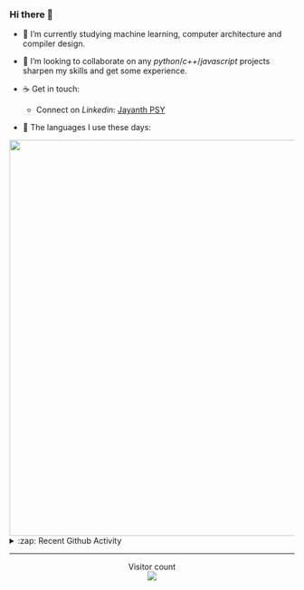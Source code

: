 ### Hi there 👋

- 🌱 I’m currently studying machine learning, computer architecture and compiler design.

- 👯 I’m looking to collaborate on any *python*/*c++*/*javascript* projects sharpen my skills and get some experience.

- ☕ Get in touch:
  +  Connect on *Linkedin*: [Jayanth PSY](https://www.linkedin.com/in/jayanth-p-b3924812a/)

<!--- ⚡ Fun fact: *Python* is older than *C++* and *Java*. -->

- :memo: The languages I use these days: 

<img src="https://wakatime.com/share/@j_tesla/bdf4246a-6e44-4441-87e6-ea13fc96a824.png" width="700"/>

<details>
  <summary>:zap: Recent Github Activity</summary>
  
<!--START_SECTION:activity-->
1. 🎉 Merged PR [#25](https://github.com/j-tesla/all-blogs/pull/25) in [j-tesla/all-blogs](https://github.com/j-tesla/all-blogs)
2. 🎉 Merged PR [#79](https://github.com/j-tesla/space-shooter/pull/79) in [j-tesla/space-shooter](https://github.com/j-tesla/space-shooter)
3. 🎉 Merged PR [#24](https://github.com/j-tesla/all-blogs/pull/24) in [j-tesla/all-blogs](https://github.com/j-tesla/all-blogs)
4. 🎉 Merged PR [#23](https://github.com/j-tesla/all-blogs/pull/23) in [j-tesla/all-blogs](https://github.com/j-tesla/all-blogs)
5. 🎉 Merged PR [#22](https://github.com/j-tesla/all-blogs/pull/22) in [j-tesla/all-blogs](https://github.com/j-tesla/all-blogs)
<!--END_SECTION:activity-->

</details>

-----

<p align="center"> 
  Visitor count<br>
  <img src="https://profile-counter.glitch.me/j-tesla/count.svg" />
</p>












<!--
**j-tesla/j-tesla** is a ✨ _special_ ✨ repository because its `README.md` (this file) appears on your GitHub profile.

Here are some ideas to get you started:

- 🔭 I’m currently working on ...
- 🌱 I’m currently learning ...
- 👯 I’m looking to collaborate on ...
- 🤔 I’m looking for help with ...
- 💬 Ask me about ...
- 📫 How to reach me: ...
- 😄 Pronouns: ...
- ⚡ Fun fact: ...
-->

